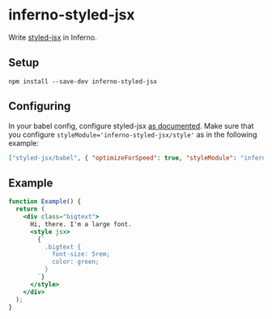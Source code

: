 # inferno-styled-jsx

Write [styled-jsx](https://github.com/zeit/styled-jsx) in Inferno.

## Setup

```
npm install --save-dev inferno-styled-jsx
```

## Configuring

In your babel config, configure styled-jsx [as documented](https://github.com/vercel/styled-jsx#configuration-options). Make sure that you configure `styleModule='inferno-styled-jsx/style'` as in the following example:

```json
["styled-jsx/babel", { "optimizeForSpeed": true, "styleModule": "inferno-styled-jsx/style" }],
```

## Example

```jsx
function Example() {
  return (
    <div class="bigtext">
      Hi, there. I'm a large font.
      <style jsx>
        {`
          .bigtext {
            font-size: 5rem;
            color: green;
          }
        `}
      </style>
    </div>
  );
}
```
